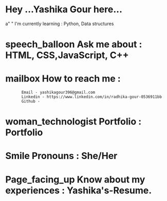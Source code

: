 # Hey ...Yashika Gour here...
a" " I'm currently learning : Python, Data structures
# speech_balloon Ask me about : HTML, CSS,JavaScript, C++
# mailbox How to reach me : 
           Email - yashikagour396@gmail.com
           Linkedin - https://www.linkedin.com/in/radhika-gour-0536911bb
           Github -  
# woman_technologist Portfolio : Portfolio
# Smile Pronouns : She/Her
# Page_facing_up Know about my experiences : Yashika's-Resume.
